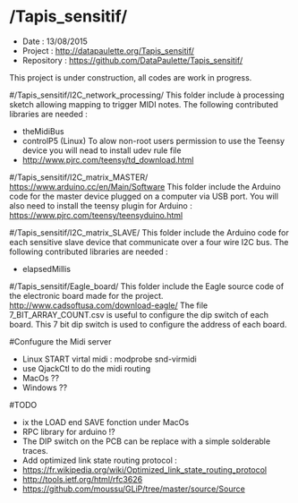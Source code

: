 # /Tapis_sensitif/
 - Date : 13/08/2015
 - Project : http://datapaulette.org/Tapis_sensitif/
 - Repository : https://github.com/DataPaulette/Tapis_sensitif/
 
This project is under construction, all codes are work in progress. 

#/Tapis_sensitif/I2C_network_processing/
This folder include à processing sketch allowing mapping to trigger MIDI notes.
The following contributed libraries are needed :
 - theMidiBus
 - controlP5
(Linux) To alow non-root users permission to use the Teensy device you will nead to install udev rule file
 - http://www.pjrc.com/teensy/td_download.html

#/Tapis_sensitif/I2C_matrix_MASTER/
https://www.arduino.cc/en/Main/Software
This folder include the Arduino code for the master device plugged on a computer via USB port.
You will also need to install the teensy plugin for Arduino :
https://www.pjrc.com/teensy/teensyduino.html

#/Tapis_sensitif/I2C_matrix_SLAVE/
This folder include the Arduino code for each sensitive slave device that communicate over a four wire I2C bus.
The following contributed libraries are needed :
 - elapsedMillis

#/Tapis_sensitif/Eagle_board/
This folder include the Eagle source code of the electronic board made for the project.
http://www.cadsoftusa.com/download-eagle/
The file 7_BIT_ARRAY_COUNT.csv is useful to configure the dip switch of each board.
This 7 bit dip switch is used to configure the address of each board.

#Confugure the Midi server
 - Linux START virtal midi : modprobe snd-virmidi 
  - use QjackCtl to do the midi routing
 - MacOs ??
 - Windows ??

#TODO
 - ix the LOAD end SAVE fonction under MacOs
 - RPC library for arduino !?
 - The DIP switch on the PCB can be replace with a simple solderable traces.
 - Add optimized link state routing protocol :
  - https://fr.wikipedia.org/wiki/Optimized_link_state_routing_protocol
  - http://tools.ietf.org/html/rfc3626
  - https://github.com/moussu/GLiP/tree/master/source/Source

